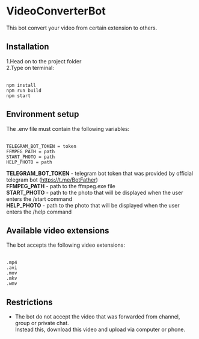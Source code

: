 # VideoConverterBot
This bot convert your video from certain extension to others.

<h2>Installation</h2>
1.Head on to the project folder<br>
2.Type on terminal:<br><br>

```
npm install
npm run build
npm start
```

<h2>Environment setup</h2>
The .env file must contain the following variables:<br><br>

```
TELEGRAM_BOT_TOKEN = token
FFMPEG_PATH = path
START_PHOTO = path
HELP_PHOTO = path
```

<b>TELEGRAM_BOT_TOKEN</b> - telegram bot token that was provided by official telegram bot (https://t.me/BotFather)<br>
<b>FFMPEG_PATH</b> - path to the ffmpeg.exe file<br>
<b>START_PHOTO</b> - path to the photo that will be displayed when the user enters the /start command<br>
<b>HELP_PHOTO</b> - path to the photo that will be displayed when the user enters the /help command<br>

<h2>Available video extensions</h2>
The bot accepts the following video extensions:<br><br>

```
.mp4
.avi
.mov
.mkv
.wmv
```

<h2>Restrictions</h2>

- The bot do not accept the video that was forwarded from channel, group or private chat.<br>
Instead this, download this video and upload via computer or phone.

